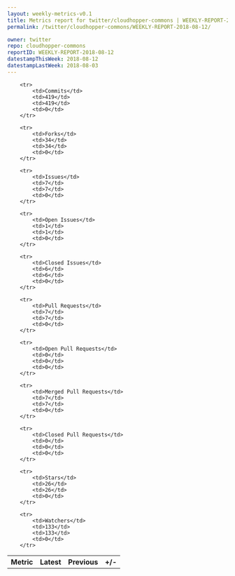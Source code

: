 ```yaml
---
layout: weekly-metrics-v0.1
title: Metrics report for twitter/cloudhopper-commons | WEEKLY-REPORT-2018-08-12
permalink: /twitter/cloudhopper-commons/WEEKLY-REPORT-2018-08-12/

owner: twitter
repo: cloudhopper-commons
reportID: WEEKLY-REPORT-2018-08-12
datestampThisWeek: 2018-08-12
datestampLastWeek: 2018-08-03
---
```




<table style="width: 100%;">
    <tr>
        <th>Metric</th>
        <th>Latest</th>
        <th>Previous</th>
        <th>+/-</th>
    </tr>

        <tr>
            <td>Commits</td>
            <td>419</td>
            <td>419</td>
            <td>0</td>
        </tr>
        
        <tr>
            <td>Forks</td>
            <td>34</td>
            <td>34</td>
            <td>0</td>
        </tr>
        
        <tr>
            <td>Issues</td>
            <td>7</td>
            <td>7</td>
            <td>0</td>
        </tr>
        
        <tr>
            <td>Open Issues</td>
            <td>1</td>
            <td>1</td>
            <td>0</td>
        </tr>
        
        <tr>
            <td>Closed Issues</td>
            <td>6</td>
            <td>6</td>
            <td>0</td>
        </tr>
        
        <tr>
            <td>Pull Requests</td>
            <td>7</td>
            <td>7</td>
            <td>0</td>
        </tr>
        
        <tr>
            <td>Open Pull Requests</td>
            <td>0</td>
            <td>0</td>
            <td>0</td>
        </tr>
        
        <tr>
            <td>Merged Pull Requests</td>
            <td>7</td>
            <td>7</td>
            <td>0</td>
        </tr>
        
        <tr>
            <td>Closed Pull Requests</td>
            <td>0</td>
            <td>0</td>
            <td>0</td>
        </tr>
        
        <tr>
            <td>Stars</td>
            <td>26</td>
            <td>26</td>
            <td>0</td>
        </tr>
        
        <tr>
            <td>Watchers</td>
            <td>133</td>
            <td>133</td>
            <td>0</td>
        </tr>
        
</table>
